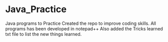 # Java_Practice
Java programs to Practice
Created the repo to improve coding skills.
All programs has been developed in notepad++
Also added the Tricks learned txt file to list the new things learned.
